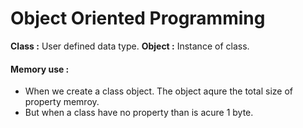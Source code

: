 # Object Oriented Programming
**Class :** User defined data type.
**Object :** Instance of class.

#### Memory use :
* When we create a class object. The object aqure the total size of property memroy.
* But when a class have no property than is acure 1 byte.